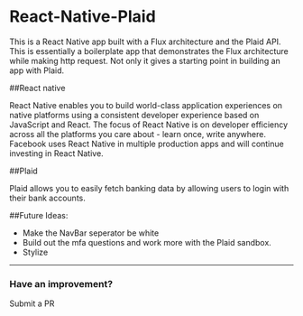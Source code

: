 # React-Native-Plaid

This is a React Native app built with a Flux architecture and the Plaid API. This is essentially a boilerplate app that demonstrates the Flux architecture while making http request. Not only it gives a starting point in building an app with Plaid.

##React native

React Native enables you to build world-class application experiences on native platforms using a consistent developer experience based on JavaScript and React. The focus of React Native is on developer efficiency across all the platforms you care about - learn once, write anywhere. Facebook uses React Native in multiple production apps and will continue investing in React Native.

##Plaid

Plaid allows you to easily fetch banking data by allowing users to login with their bank accounts. 

##Future Ideas:
* Make the NavBar seperator be white
* Build out the mfa questions and work more with the Plaid sandbox.
* Stylize

------------------------
### Have an improvement?
Submit a PR
